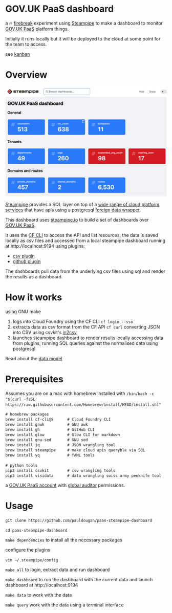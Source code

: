 
# GOV.UK PaaS dashboard

a 🔥 [firebreak](https://insidegovuk.blog.gov.uk/2018/05/03/firebreaks-on-gov-uk/) experiment using [Steampipe](https://steampipe.io/) to make a dashboard to monitor [GOV.UK PaaS](https://cloud.service.gov.uk) platform things.

Initially it runs locally but it will be deployed to the cloud at some point for the team to access. 

see [kanban](https://github.com/pauldougan/paas-steampipe-dashboard/projects/1) 

# Overview

![screenshot of the dashboard](docs/screenshot.png)

[Steampipe](https://steampipe.io) provides a SQL layer on top of a [wide range of cloud platform services](https://hub.steampipe.io/plugins) that have apis using a postgresql [foreign data wrapper](https://github.com/turbot/steampipe-postgres-fdw). 

This dashboard uses [steampipe.io](https://steampipe.io) to build a set of dashboards over [GOV.UK PaaS](https://cloud.service.gov.uk).

It uses the [CF CLI](https://github.com/cloudfoundry/cli) to access the API and list resources, 
the data is saved locally as csv files and accessed from a local steampipe dashboard running at http://localhost:9194
using plugins:
- [csv plugin](https://hub.steampipe.io/plugins/turbot/csv) 
- [github plugin](https://hub.steampipe.io/plugins/turbot/github)

The dashboards pull data from the underlying csv files using sql and render the results as a dashboard.

# How it works

using GNU make

1. logs into Cloud Foundry using the CF CLI `cf login --sso`
2. extracts data as csv format from the CF API `cf curl` converting JSON into CSV using csvkit's [in2csv](https://csvkit.readthedocs.io/en/latest/scripts/in2csv.html)
3. launches steampipe dashboard to render results locally accessing data from plugins, running SQL queries against the normalised data using postgresql

Read about the [data model](docs/datamodel.md)

# Prerequisites

Assumes you are on a mac with homebrew installed with `/bin/bash -c "$(curl -fsSL https://raw.githubusercontent.com/Homebrew/install/HEAD/install.sh)"`

```
# homebrew packages
brew install cf-cli@8      # Cloud Foundry CLI
brew install gawk          # GNU awk
brew install gh            # GitHub CLI
brew install glow          # Glow CLI for markdown 
brew install gnu-sed       # GNU sed
brew install jq            # JSON wrangling tool
brew install steampipe     # make cloud apis queryble via SQL 
brew install yq            # YAML tools

# python tools
pip3 install csvkit        # csv wrangling tools
pip3 install visidata      # data wrangling swiss army penknife tool
```

a [GOV.UK PaaS account](https://cloud.service.gov.uk) with [global auditor](https://docs.cloudfoundry.org/concepts/roles.html#permissions) permissions.

# Usage

`git clone https://github.com/pauldougan/paas-steampipe-dashboard`

`cd paas-steampipe-dashboard`

`make dependencies` to install all the necessary packages

configure the plugins

`vim ~/.steampipe/config`

`make all` to login, extract data and run dashboard

`make dashboard` to run the dashboard with the current data and launch dashboard at http://localhost:9194

`make data` to work with the data

`make query` work with the data using a terminal interface

